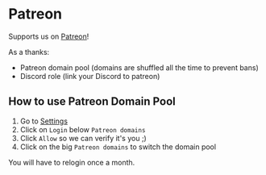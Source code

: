 
# Patreon

Supports us on [Patreon](https://patreon.com/sag_enhanced)!

As a thanks:

- Patreon domain pool (domains are shuffled all the time to prevent bans)
- Discord role (link your Discord to patreon)

## How to use Patreon Domain Pool

1. Go to [Settings](https://sage.leodev.xyz/settings)
2. Click on `Login` below `Patreon domains`
3. Click `Allow` so we can verify it's you ;)
4. Click on the big `Patreon domains` to switch the domain pool

You will have to relogin once a month.

